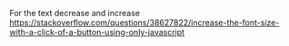 

For the text decrease and increase
https://stackoverflow.com/questions/38627822/increase-the-font-size-with-a-click-of-a-button-using-only-javascript